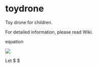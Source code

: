 # toydrone
Toy drone for children.

For detailed information, please read Wiki.


equation

<img src="https://latex.codecogs.com/svg.latex?x=\frac{-b\pm\sqrt{b^2-4ac}}{2a}"  />


Let $ $
